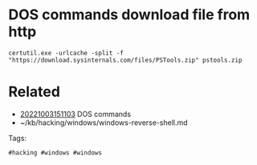 # DOS commands download file from http
```
certutil.exe -urlcache -split -f "https://download.sysinternals.com/files/PSTools.zip" pstools.zip
```

# Related

- [20221003151103](/zet/20221003151103/README.md) DOS commands
- ~/kb/hacking/windows/windows-reverse-shell.md

Tags:

    #hacking #windows #windows 
